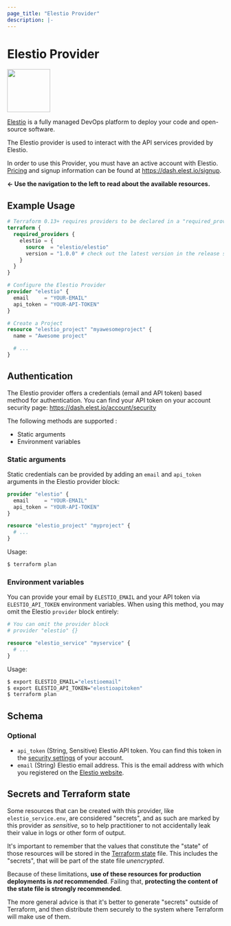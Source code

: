 ```yaml
---
page_title: "Elestio Provider"
description: |-
---
```


# Elestio Provider

<img src="https://elest.io/images/elestio.svg" width="100" height="100" />

[Elestio](https://elest.io/) is a fully managed DevOps platform to deploy your code and open-source software.

The Elestio provider is used to interact with the API services provided by Elestio.

In order to use this Provider, you must have an active account with Elestio.
[Pricing](https://elest.io/pricing) and signup information can be found at https://dash.elest.io/signup.

**&larr; Use the navigation to the left to read about the available resources.**

## Example Usage

```terraform
# Terraform 0.13+ requires providers to be declared in a "required_providers" block
terraform {
  required_providers {
    elestio = {
      source  = "elestio/elestio"
      version = "1.0.0" # check out the latest version in the release section
    }
  }
}

# Configure the Elestio Provider
provider "elestio" {
  email     = "YOUR-EMAIL"
  api_token = "YOUR-API-TOKEN"
}

# Create a Project
resource "elestio_project" "myawesomeproject" {
  name = "Awesome project"

  # ...
}
```

## Authentication

The Elestio provider offers a credentials (email and API token) based method for authentication.
You can find your API token on your account security page: https://dash.elest.io/account/security

The following methods are supported :
- Static arguments
- Environment variables

### Static arguments

Static credentials can be provided by adding an `email` and `api_token` arguments in the Elestio provider block:

```terraform
provider "elestio" {
  email     = "YOUR-EMAIL"
  api_token = "YOUR-API-TOKEN"
}

resource "elestio_project" "myproject" {
  # ...
}
```

Usage:

```sh
$ terraform plan
```

### Environment variables

You can provide your email by `ELESTIO_EMAIL` and your API token via `ELESTIO_API_TOKEN` environment variables. 
When using this method, you may omit the Elestio `provider` block entirely:

```terraform
# You can omit the provider block
# provider "elestio" {}

resource "elestio_service" "myservice" {
  # ...
}
```

Usage:

```sh
$ export ELESTIO_EMAIL="elestioemail"
$ export ELESTIO_API_TOKEN="elestioapitoken"
$ terraform plan
```

<!-- schema generated by tfplugindocs -->
## Schema

### Optional

- `api_token` (String, Sensitive) Elestio API token. You can find this token in the [security settings](https://dash.elest.io/account/security) of your account.
- `email` (String) Elestio email address. This is the email address with which you registered on the [Elestio website](https://dash.elest.io/).

## Secrets and Terraform state

Some resources that can be created with this provider, like `elestio_service.env`, are
considered "secrets", and as such are marked by this provider as _sensitive_, so to
help practitioner to not accidentally leak their value in logs or other form of output.

It's important to remember that the values that constitute the "state" of those
resources will be stored in the [Terraform state](https://www.terraform.io/language/state) file.
This includes the "secrets", that will be part of the state file *unencrypted*.

Because of these limitations, **use of these resources for production deployments is _not_ recommended**.
Failing that, **protecting the content of the state file is strongly recommended**.

The more general advice is that it's better to generate "secrets" outside of Terraform,
and then distribute them securely to the system where Terraform will make use of them.